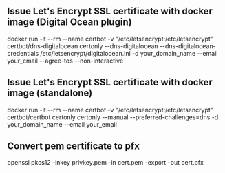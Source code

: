 ## Issue Let's Encrypt SSL certificate with docker image (Digital Ocean plugin)
docker run -it --rm --name certbot -v "/etc/letsencrypt:/etc/letsencrypt" certbot/dns-digitalocean certonly --dns-digitalocean --dns-digitalocean-credentials /etc/letsencrypt/digitalocean.ini -d your_domain_name --email your_email --agree-tos --non-interactive

## Issue Let's Encrypt SSL certificate with docker image (standalone)
docker run -it --rm --name certbot -v "/etc/letsencrypt:/etc/letsencrypt" certbot/certbot certonly certonly --manual --preferred-challenges=dns -d your_domain_name --email your_email

## Convert pem certificate to pfx
openssl pkcs12 -inkey privkey.pem -in cert.pem -export -out cert.pfx
